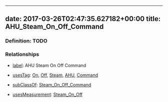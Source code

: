 
---
date: 2017-03-26T02:47:35.627182+00:00
title: AHU_Steam_On_Off_Command
---
### Definition: TODO

### Relationships

* [label](http://www.w3.org/2000/01/rdf-schema#label): AHU Steam On Off Command

* [usesTag](https://brickschema.org/schema/1.0/BrickFrame#usesTag): [On](https://brickschema.org/schema/1.0/BrickTag#On), [Off](https://brickschema.org/schema/1.0/BrickTag#Off), [Steam](https://brickschema.org/schema/1.0/BrickTag#Steam), [AHU](https://brickschema.org/schema/1.0/BrickTag#AHU), [Command](https://brickschema.org/schema/1.0/BrickTag#Command)

* [subClassOf](http://www.w3.org/2000/01/rdf-schema#subClassOf): [Steam_On_Off_Command](https://brickschema.org/schema/1.0/Brick#Steam_On_Off_Command)

* [usesMeasurement](https://brickschema.org/schema/1.0/BrickFrame#usesMeasurement): [Steam_On_Off](https://brickschema.org/schema/1.0/Brick#Steam_On_Off)
